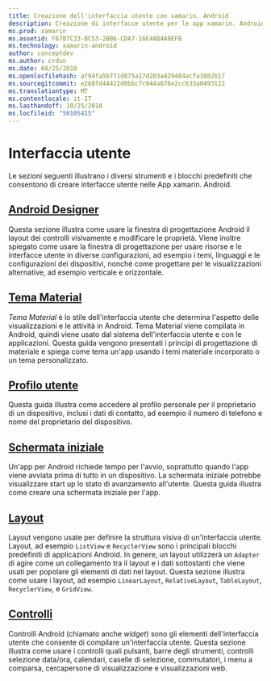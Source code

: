 ```yaml
---
title: Creazione dell'interfaccia utente con xamarin. Android
description: Creazione di interfacce utente per le app xamarin. Android
ms.prod: xamarin
ms.assetid: F67B7C33-BC53-2BB6-CDA7-16E4AB4A9EFB
ms.technology: xamarin-android
author: conceptdev
ms.author: crdun
ms.date: 04/25/2018
ms.openlocfilehash: af94fa5b771d875a17d203a429484acfa1082b17
ms.sourcegitcommit: e268fd44422d0bbc7c944a678e2cc633a0493122
ms.translationtype: MT
ms.contentlocale: it-IT
ms.lasthandoff: 10/25/2018
ms.locfileid: "50105415"
---
```

# <a name="user-interface"></a>Interfaccia utente

Le sezioni seguenti illustrano i diversi strumenti e i blocchi predefiniti che consentono di creare interfacce utente nelle App xamarin. Android.

## <a name="android-designerandroiduser-interfaceandroid-designerindexmd"></a>[Android Designer](~/android/user-interface/android-designer/index.md)

Questa sezione illustra come usare la finestra di progettazione Android il layout dei controlli visivamente e modificare le proprietà. Viene inoltre spiegato come usare la finestra di progettazione per usare risorse e le interfacce utente in diverse configurazioni, ad esempio i temi, linguaggi e le configurazioni dei dispositivi, nonché come progettare per le visualizzazioni alternative, ad esempio verticale e orizzontale.

## <a name="material-themeandroiduser-interfacematerial-thememd"></a>[Tema Material](~/android/user-interface/material-theme.md)

*Tema Material* è lo stile dell'interfaccia utente che determina l'aspetto delle visualizzazioni e le attività in Android. Tema Material viene compilata in Android, quindi viene usato dal sistema dell'interfaccia utente e con le applicazioni. Questa guida vengono presentati i principi di progettazione di materiale e spiega come tema un'app usando i temi materiale incorporato o un tema personalizzato.

## <a name="user-profileandroiduser-interfaceuser-profilemd"></a>[Profilo utente](~/android/user-interface/user-profile.md)

Questa guida illustra come accedere al profilo personale per il proprietario di un dispositivo, inclusi i dati di contatto, ad esempio il numero di telefono e nome del proprietario del dispositivo.

## <a name="splash-screenandroiduser-interfacesplash-screenmd"></a>[Schermata iniziale](~/android/user-interface/splash-screen.md)

Un'app per Android richiede tempo per l'avvio, soprattutto quando l'app viene avviata prima di tutto in un dispositivo. La schermata iniziale potrebbe visualizzare start up lo stato di avanzamento all'utente. Questa guida illustra come creare una schermata iniziale per l'app.

## <a name="layoutsandroiduser-interfacelayoutsindexmd"></a>[Layout](~/android/user-interface/layouts/index.md)

Layout vengono usate per definire la struttura visiva di un'interfaccia utente.
Layout, ad esempio `ListView` e `RecyclerView` sono i principali blocchi predefiniti di applicazioni Android. In genere, un layout utilizzerà un `Adapter` di agire come un collegamento tra il layout e i dati sottostanti che viene usati per popolare gli elementi di dati nel layout. Questa sezione illustra come usare i layout, ad esempio `LinearLayout`, `RelativeLayout`, `TableLayout`, `RecyclerView`, e `GridView`.

## <a name="controlsandroiduser-interfacecontrolsindexmd"></a>[Controlli](~/android/user-interface/controls/index.md)

Controlli Android (chiamato anche *widget*) sono gli elementi dell'interfaccia utente che consente di compilare un'interfaccia utente. Questa sezione illustra come usare i controlli quali pulsanti, barre degli strumenti, controlli selezione data/ora, calendari, caselle di selezione, commutatori, i menu a comparsa, cercapersone di visualizzazione e visualizzazioni web.

